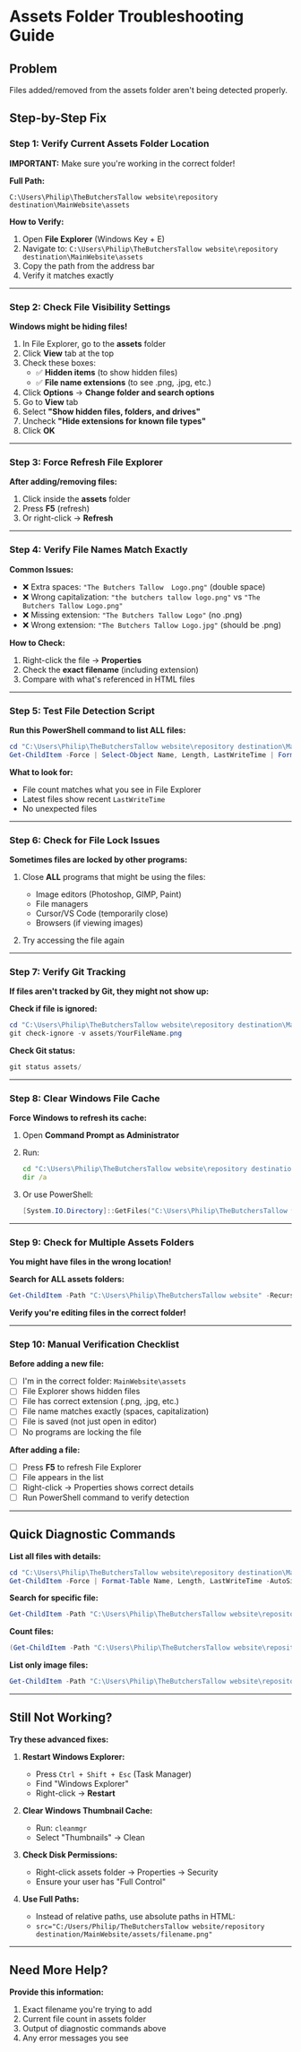 # Assets Folder Troubleshooting Guide

## Problem
Files added/removed from the assets folder aren't being detected properly.

## Step-by-Step Fix

### Step 1: Verify Current Assets Folder Location
**IMPORTANT:** Make sure you're working in the correct folder!

**Full Path:**
```
C:\Users\Philip\TheButchersTallow website\repository destination\MainWebsite\assets
```

**How to Verify:**
1. Open **File Explorer** (Windows Key + E)
2. Navigate to: `C:\Users\Philip\TheButchersTallow website\repository destination\MainWebsite\assets`
3. Copy the path from the address bar
4. Verify it matches exactly

---

### Step 2: Check File Visibility Settings

**Windows might be hiding files!**

1. In File Explorer, go to the **assets** folder
2. Click **View** tab at the top
3. Check these boxes:
   - ✅ **Hidden items** (to show hidden files)
   - ✅ **File name extensions** (to see .png, .jpg, etc.)
4. Click **Options** → **Change folder and search options**
5. Go to **View** tab
6. Select **"Show hidden files, folders, and drives"**
7. Uncheck **"Hide extensions for known file types"**
8. Click **OK**

---

### Step 3: Force Refresh File Explorer

**After adding/removing files:**

1. Click inside the **assets** folder
2. Press **F5** (refresh)
3. Or right-click → **Refresh**

---

### Step 4: Verify File Names Match Exactly

**Common Issues:**
- ❌ Extra spaces: `"The Butchers Tallow  Logo.png"` (double space)
- ❌ Wrong capitalization: `"the butchers tallow logo.png"` vs `"The Butchers Tallow Logo.png"`
- ❌ Missing extension: `"The Butchers Tallow Logo"` (no .png)
- ❌ Wrong extension: `"The Butchers Tallow Logo.jpg"` (should be .png)

**How to Check:**
1. Right-click the file → **Properties**
2. Check the **exact filename** (including extension)
3. Compare with what's referenced in HTML files

---

### Step 5: Test File Detection Script

**Run this PowerShell command to list ALL files:**

```powershell
cd "C:\Users\Philip\TheButchersTallow website\repository destination\MainWebsite\assets"
Get-ChildItem -Force | Select-Object Name, Length, LastWriteTime | Format-Table -AutoSize
```

**What to look for:**
- File count matches what you see in File Explorer
- Latest files show recent `LastWriteTime`
- No unexpected files

---

### Step 6: Check for File Lock Issues

**Sometimes files are locked by other programs:**

1. Close **ALL** programs that might be using the files:
   - Image editors (Photoshop, GIMP, Paint)
   - File managers
   - Cursor/VS Code (temporarily close)
   - Browsers (if viewing images)

2. Try accessing the file again

---

### Step 7: Verify Git Tracking

**If files aren't tracked by Git, they might not show up:**

**Check if file is ignored:**
```powershell
cd "C:\Users\Philip\TheButchersTallow website\repository destination\MainWebsite"
git check-ignore -v assets/YourFileName.png
```

**Check Git status:**
```powershell
git status assets/
```

---

### Step 8: Clear Windows File Cache

**Force Windows to refresh its cache:**

1. Open **Command Prompt as Administrator**
2. Run:
   ```cmd
   cd "C:\Users\Philip\TheButchersTallow website\repository destination\MainWebsite\assets"
   dir /a
   ```

3. Or use PowerShell:
   ```powershell
   [System.IO.Directory]::GetFiles("C:\Users\Philip\TheButchersTallow website\repository destination\MainWebsite\assets")
   ```

---

### Step 9: Check for Multiple Assets Folders

**You might have files in the wrong location!**

**Search for ALL assets folders:**
```powershell
Get-ChildItem -Path "C:\Users\Philip\TheButchersTallow website" -Recurse -Directory -Filter "assets" | Select-Object FullName
```

**Verify you're editing files in the correct folder!**

---

### Step 10: Manual Verification Checklist

**Before adding a new file:**

- [ ] I'm in the correct folder: `MainWebsite\assets`
- [ ] File Explorer shows hidden files
- [ ] File has correct extension (.png, .jpg, etc.)
- [ ] File name matches exactly (spaces, capitalization)
- [ ] File is saved (not just open in editor)
- [ ] No programs are locking the file

**After adding a file:**

- [ ] Press **F5** to refresh File Explorer
- [ ] File appears in the list
- [ ] Right-click → Properties shows correct details
- [ ] Run PowerShell command to verify detection

---

## Quick Diagnostic Commands

**List all files with details:**
```powershell
cd "C:\Users\Philip\TheButchersTallow website\repository destination\MainWebsite\assets"
Get-ChildItem -Force | Format-Table Name, Length, LastWriteTime -AutoSize
```

**Search for specific file:**
```powershell
Get-ChildItem -Path "C:\Users\Philip\TheButchersTallow website\repository destination\MainWebsite\assets" -Recurse -Filter "*Oval*" | Select-Object FullName
```

**Count files:**
```powershell
(Get-ChildItem -Path "C:\Users\Philip\TheButchersTallow website\repository destination\MainWebsite\assets" -File).Count
```

**List only image files:**
```powershell
Get-ChildItem -Path "C:\Users\Philip\TheButchersTallow website\repository destination\MainWebsite\assets" -Include *.png,*.jpg,*.jpeg,*.gif,*.webp | Select-Object Name
```

---

## Still Not Working?

**Try these advanced fixes:**

1. **Restart Windows Explorer:**
   - Press `Ctrl + Shift + Esc` (Task Manager)
   - Find "Windows Explorer"
   - Right-click → **Restart**

2. **Clear Windows Thumbnail Cache:**
   - Run: `cleanmgr`
   - Select "Thumbnails" → Clean

3. **Check Disk Permissions:**
   - Right-click assets folder → Properties → Security
   - Ensure your user has "Full Control"

4. **Use Full Paths:**
   - Instead of relative paths, use absolute paths in HTML:
   - `src="C:/Users/Philip/TheButchersTallow website/repository destination/MainWebsite/assets/filename.png"`

---

## Need More Help?

**Provide this information:**
1. Exact filename you're trying to add
2. Current file count in assets folder
3. Output of diagnostic commands above
4. Any error messages you see

